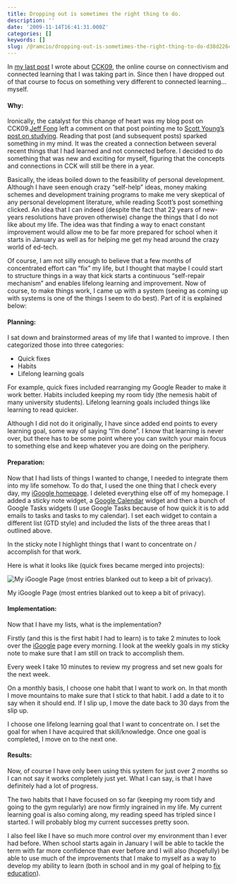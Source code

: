 ```yaml
---
title: Dropping out is sometimes the right thing to do.
description: ''
date: '2009-11-14T16:41:31.000Z'
categories: []
keywords: []
slug: /@ramcio/dropping-out-is-sometimes-the-right-thing-to-do-d38d226cd15
---
```


In [my last post](http://andremalan.net/2009/09/connectivism-and-connected-knowledge-the-first-post/) I wrote about [CCK09](http://ltc.umanitoba.ca/connectivism/?p=189), the online course on connectivism and connected learning that I was taking part in. Since then I have dropped out of that course to focus on something very different to connected learning… myself.

#### Why:

Ironically, the catalyst for this change of heart was my blog post on CCK09.[Jeff Fong](http://blogs.ubc.ca/justshootme/) left a comment on that post pointing me to [Scott Young’s post on studying](http://www.scotthyoung.com/blog/2007/03/25/how-to-ace-your-finals-without-studying/). Reading that post (and subsequent posts) sparked something in my mind. It was the created a connection between several recent things that I had learned and not connected before. I decided to do something that was new and exciting for myself, figuring that the concepts and connections in CCK will still be there in a year.

Basically, the ideas boiled down to the feasibility of personal development. Although I have seen enough crazy “self-help” ideas, money making schemes and development training programs to make me very skeptical of any personal development literature, while reading Scott’s post something clicked. An idea that I can indeed (despite the fact that 22 years of new-years resolutions have proven otherwise) change the things that I do not like about my life. The idea was that finding a way to enact constant improvement would allow me to be far more prepared for school when it starts in January as well as for helping me get my head around the crazy world of ed-tech.

Of course, I am not silly enough to believe that a few months of concentrated effort can “fix” my life, but I thought that maybe I could start to structure things in a way that kick starts a continuous “self-repair mechanism” and enables lifelong learning and improvement. Now of course, to make things work, I came up with a system (seeing as coming up with systems is one of the things I seem to do best). Part of it is explained below:

#### Planning:

I sat down and brainstormed areas of my life that I wanted to improve. I then categorized those into three categories:

*   Quick fixes
*   Habits
*   Lifelong learning goals

For example, quick fixes included rearranging my Google Reader to make it work better. Habits included keeping my room tidy (the nemesis habit of many university students). Lifelong learning goals included things like learning to read quicker.

Although I did not do it originally, I have since added end points to every learning goal, some way of saying “I’m done”. I know that learning is never over, but there has to be some point where you can switch your main focus to something else and keep whatever you are doing on the periphery.

#### Preparation:

Now that I had lists of things I wanted to change, I needed to integrate them into my life somehow. To do that, I used the one thing that I check every day, my [iGoogle homepage](http://www.google.com/ig). I deleted everything else off of my homepage. I added a sticky note widget, a [Google Calendar](http://calendar.google.com) widget and then a bunch of Google Tasks widgets (I use Google Tasks because of how quick it is to add emails to tasks and tasks to my calendar). I set each widget to contain a different list (GTD style) and included the lists of the three areas that I outlined above.

In the sticky note I highlight things that I want to concentrate on / accomplish for that work.

Here is what it looks like (quick fixes became merged into projects):

![My iGoogle Page (most entries blanked out to keep a bit of privacy).](https://cdn-images-1.medium.com/max/800/0*KMJh5XYwPGeA6Hey.)

My iGoogle Page (most entries blanked out to keep a bit of privacy).

#### Implementation:

Now that I have my lists, what is the implementation?

Firstly (and this is the first habit I had to learn) is to take 2 minutes to look over the [iGoogle](http://www.google.com/ig) page every morning. I look at the weekly goals in my sticky note to make sure that I am still on track to accomplish them.

Every week I take 10 minutes to review my progress and set new goals for the next week.

On a monthly basis, I choose one habit that I want to work on. In that month I move mountains to make sure that I stick to that habit. I add a date to it to say when it should end. If I slip up, I move the date back to 30 days from the slip up.

I choose one lifelong learning goal that I want to concentrate on. I set the goal for when I have acquired that skill/knowledge. Once one goal is completed, I move on to the next one.

#### Results:

Now, of course I have only been using this system for just over 2 months so I can not say it works completely just yet. What I can say, is that I have definitely had a lot of progress.

The two habits that I have focused on so far (keeping my room tidy and going to the gym regularly) are now firmly ingrained in my life. My current learning goal is also coming along, my reading speed has tripled since I started. I will probably blog my current successes pretty soon.

I also feel like I have so much more control over my environment than I ever had before. When school starts again in January I will be able to tackle the term with far more confidence than ever before and I will also (hopefully) be able to use much of the improvements that I make to myself as a way to develop my ability to learn (both in school and in my goal of helping to [fix education](http://andremalan.net/2009/05/sethgodinchangetheworld/)).